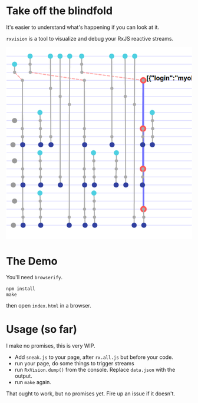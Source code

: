 # Take off the blindfold
It's easier to understand what's happening if you can look at it.

`rxvision` is a tool to visualize and debug your RxJS reactive streams.

![screenshot](screenshot.png)

# The Demo

You'll need `browserify`.

```
npm install
make
```
then open `index.html` in a browser.

# Usage (so far)
I make no promises, this is very WIP.

- Add `sneak.js` to your page, after `rx.all.js` but before your code.
- run your page, do some things to trigger streams
- run `RxVision.dump()` from the console. Replace `data.json` with the output.
- run `make` again.

That ought to work, but no promises yet. Fire up an issue if it doesn't.



